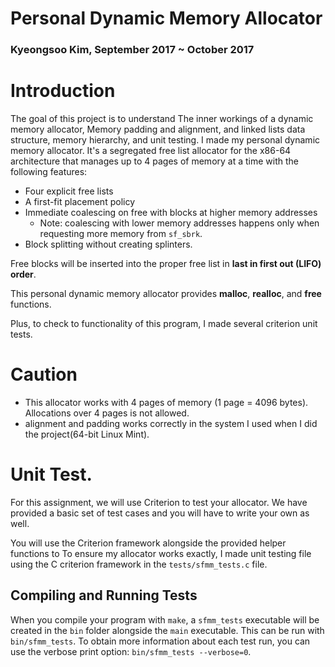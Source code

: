 # Personal Dynamic Memory Allocator
### Kyeongsoo Kim, September 2017 ~ October 2017


# Introduction
The goal of this project is to understand The inner workings of a dynamic memory allocator, Memory padding and alignment, and linked lists data structure, memory hierarchy, and unit testing. I made my personal dynamic memory allocator. It's a segregated free list allocator for the x86-64 architecture
that manages up to 4 pages of memory at a time with the following features:
- Four explicit free lists
- A first-fit placement policy
- Immediate coalescing on free with blocks at higher memory addresses
    - Note: coalescing with lower memory addresses happens only when requesting more
memory from `sf_sbrk`.
- Block splitting without creating splinters.

Free blocks will be inserted into the proper free list in **last in first out
(LIFO) order**.

This personal dynamic memory allocator provides  **malloc**, **realloc**, and
**free** functions.

Plus, to check to functionality of this program, I made several criterion unit tests.


# Caution

- This allocator works with 4 pages of memory (1 page = 4096 bytes). Allocations
over 4 pages is not allowed.
- alignment and padding works correctly in the system I used when I did the project(64-bit Linux Mint).

# Unit Test.

For this assignment, we will use Criterion to test your allocator. We have
provided a basic set of test cases and you will have to write your own as well.

You will use the Criterion framework alongside the provided helper functions to
To ensure my allocator works exactly, I made unit testing file using the C criterion framework in the `tests/sfmm_tests.c` file.
## Compiling and Running Tests

When you compile your program with `make`, a `sfmm_tests` executable will be
created in the `bin` folder alongside the `main` executable. This can be run
with `bin/sfmm_tests`. To obtain more information about each test run, you can
use the verbose print option: `bin/sfmm_tests --verbose=0`.
